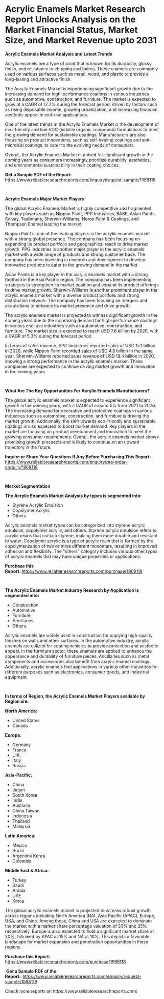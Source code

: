 <p><h1>Acrylic Enamels Market Research Report Unlocks Analysis on the Market Financial Status, Market Size, and Market Revenue upto 2031</h1></p><p><strong>Acrylic Enamels Market Analysis and Latest Trends</strong></p>
<p><p>Acrylic enamels are a type of paint that is known for its durability, glossy finish, and resistance to chipping and fading. These enamels are commonly used on various surfaces such as metal, wood, and plastic to provide a long-lasting and attractive finish.</p><p>The Acrylic Enamels Market is experiencing significant growth due to the increasing demand for high-performance coatings in various industries such as automotive, construction, and furniture. The market is expected to grow at a CAGR of 12.7% during the forecast period, driven by factors such as rising disposable income, growing urbanization, and increasing focus on aesthetic appeal in end-use applications.</p><p>One of the latest trends in the Acrylic Enamels Market is the development of eco-friendly and low-VOC (volatile organic compound) formulations to meet the growing demand for sustainable coatings. Manufacturers are also focusing on product innovations, such as self-healing coatings and anti-microbial coatings, to cater to the evolving needs of consumers.</p><p>Overall, the Acrylic Enamels Market is poised for significant growth in the coming years as consumers increasingly prioritize durability, aesthetics, and environmental sustainability in their coating choices.</p></p>
<p><strong>Get a Sample PDF of the Report:&nbsp;</strong> <a href="https://www.reliableresearchreports.com/enquiry/request-sample/1968118">https://www.reliableresearchreports.com/enquiry/request-sample/1968118</a></p>
<p>&nbsp;</p>
<p><strong>Acrylic Enamels Major Market Players</strong></p>
<p><p>The global Acrylic Enamels Market is highly competitive and fragmented with key players such as Nippon Paint, PPG Industries, BASF, Asian Paints, Solvay, Taubmans, Sherwin-Williams, Noroo Paint & Coatings, and Thompson Enamel leading the market.</p><p>Nippon Paint is one of the leading players in the acrylic enamels market with a strong global presence. The company has been focusing on expanding its product portfolio and geographical reach to drive market growth. PPG Industries is another major player in the acrylic enamels market with a wide range of products and strong customer base. The company has been investing in research and development to develop innovative products to cater to the growing demand in the market.</p><p>Asian Paints is a key player in the acrylic enamels market with a strong foothold in the Asia Pacific region. The company has been implementing strategies to strengthen its market position and expand its product offerings to drive market growth. Sherwin-Williams is another prominent player in the acrylic enamels market with a diverse product portfolio and strong distribution network. The company has been focusing on mergers and acquisitions to enhance its market presence and drive growth.</p><p>The acrylic enamels market is projected to witness significant growth in the coming years due to the increasing demand for high-performance coatings in various end-use industries such as automotive, construction, and furniture. The market size is expected to reach USD 7.6 billion by 2026, with a CAGR of 5.3% during the forecast period.</p><p>In terms of sales revenue, PPG Industries reported sales of USD 15.1 billion in 2020, while Nippon Paint recorded sales of USD 4.8 billion in the same year. Sherwin-Williams reported sales revenue of USD 18.4 billion in 2020, showing a strong performance in the acrylic enamels market. These companies are expected to continue driving market growth and innovation in the coming years.</p></p>
<p>&nbsp;</p>
<p><strong>What Are The Key Opportunities For Acrylic Enamels Manufacturers?</strong></p>
<p><p>The global acrylic enamels market is expected to experience significant growth in the coming years, with a CAGR of around 5% from 2021 to 2026. The increasing demand for decorative and protective coatings in various industries such as automotive, construction, and furniture is driving the market growth. Additionally, the shift towards eco-friendly and sustainable coatings is also expected to boost market demand. Key players in the market are focusing on product development and innovation to meet the growing consumer requirements. Overall, the acrylic enamels market shows promising growth prospects and is likely to continue on an upward trajectory in the future.</p></p>
<p><strong>Inquire or Share Your Questions If Any Before Purchasing This Report:</strong> <a href="https://www.reliableresearchreports.com/enquiry/pre-order-enquiry/1968118">https://www.reliableresearchreports.com/enquiry/pre-order-enquiry/1968118</a></p>
<p>&nbsp;</p>
<p><strong>Market Segmentation</strong></p>
<p><strong>The Acrylic Enamels Market Analysis by types is segmented into:</strong></p>
<p><ul><li>Styrene Acrylic Emulsion</li><li>Copolymer Acrylic</li><li>Others</li></ul></p>
<p><p>Acrylic enamels market types can be categorized into styrene acrylic emulsion, copolymer acrylic, and others. Styrene acrylic emulsion refers to acrylic resins that contain styrene, making them more durable and resistant to water. Copolymer acrylic is a type of acrylic resin that is formed by the copolymerization of two or more different monomers, resulting in improved adhesion and flexibility. The "others" category includes various other types of acrylic enamels that may have unique properties or applications.</p></p>
<p><strong>Purchase this Report:&nbsp;</strong><a href="https://www.reliableresearchreports.com/purchase/1968118">https://www.reliableresearchreports.com/purchase/1968118</a></p>
<p>&nbsp;</p>
<p><strong>The Acrylic Enamels Market Industry Research by Application is segmented into:</strong></p>
<p><ul><li>Construction</li><li>Automotive</li><li>Furniture</li><li>Ancillaries</li><li>Others</li></ul></p>
<p><p>Acrylic enamels are widely used in construction for applying high-quality finishes on walls and other surfaces. In the automotive industry, acrylic enamels are utilized for coating vehicles to provide protection and aesthetic appeal. In the furniture sector, these enamels are applied to enhance the appearance and durability of furniture pieces. Ancillaries such as metal components and accessories also benefit from acrylic enamel coatings. Additionally, acrylic enamels find applications in various other industries for different purposes such as electronics, consumer goods, and industrial equipment.</p></p>
<p>&nbsp;</p>
<p><strong>In terms of Region, the Acrylic Enamels Market Players available by Region are:</strong></p>
<p>
    <p> <strong> North America: </strong>
        <ul>
            <li>United States</li>
            <li>Canada</li>
        </ul>
        </p> 
    <p> <strong> Europe: </strong>
        <ul>
            <li>Germany</li>
            <li>France</li>
            <li>U.K.</li>
            <li>Italy</li>
            <li>Russia</li>
        </ul>
        </p> 
    <p> <strong> Asia-Pacific: </strong>
        <ul>
            <li>China</li>
            <li>Japan</li>
            <li>South Korea</li>
            <li>India</li>
            <li>Australia</li>
            <li>China Taiwan</li>
            <li>Indonesia</li>
            <li>Thailand</li>
            <li>Malaysia</li>
        </ul>
        </p> 
    <p> <strong> Latin America: </strong>
        <ul>
            <li>Mexico</li>
            <li>Brazil</li>
            <li>Argentina Korea</li>
            <li>Colombia</li>
        </ul>
        </p> 
    <p> <strong> Middle East & Africa: </strong>
        <ul>
            <li>Turkey</li>
            <li>Saudi</li>
            <li>Arabia</li>
            <li>UAE</li>
            <li>Korea</li>
        </ul>
    </p>
    </p>
<p><p>The global acrylic enamels market is projected to witness robust growth across regions including North America (NA), Asia Pacific (APAC), Europe, USA, and China. Among these, China and USA are expected to dominate the market with a market share percentage valuation of 30% and 25% respectively. Europe is also expected to hold a significant market share at 20%, followed by APAC at 15% and NA at 10%. This depicts a favorable landscape for market expansion and penetration opportunities in these regions.</p></p>
<p><strong>Purchase this Report: </strong><a href="https://www.reliableresearchreports.com/purchase/1968118">https://www.reliableresearchreports.com/purchase/1968118</a></p>
<p>&nbsp;<strong>Get a Sample PDF of the Report:&nbsp;&nbsp;</strong><a href="https://www.reliableresearchreports.com/enquiry/request-sample/1968118">https://www.reliableresearchreports.com/enquiry/request-sample/1968118</a></p>
<p><strong></strong></p>
<p>Check more reports on https://www.reliableresearchreports.com/</p>